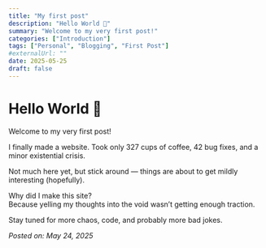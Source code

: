 ```yaml
---
title: "My first post"
description: "Hello World 👋"
summary: "Welcome to my very first post!"
categories: ["Introduction"]
tags: ["Personal", "Blogging", "First Post"]
#externalUrl: ""
date: 2025-05-25
draft: false
---
```


# Hello World 👋

Welcome to my very first post!

I finally made a website. Took only 327 cups of coffee, 42 bug fixes, and a minor existential crisis.

Not much here yet, but stick around — things are about to get mildly interesting (hopefully).

Why did I make this site?  
Because yelling my thoughts into the void wasn’t getting enough traction.

Stay tuned for more chaos, code, and probably more bad jokes.

*Posted on: May 24, 2025*
